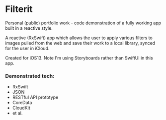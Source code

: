 # Filterit
Personal (public) portfolio work - code demonstration of a fully working app built in a reactive style.

A reactive (RxSwift) app which allows the user to apply various filters to images pulled from the web and save their work to a local library, synced for the user in iCloud. 

Created for iOS13. Note I'm using Storyboards rather than SwiftUI in this app.

### Demonstrated tech: 
- RxSwift 
- JSON 
- RESTful API prototype 
- CoreData 
- CloudKit
- et al.
